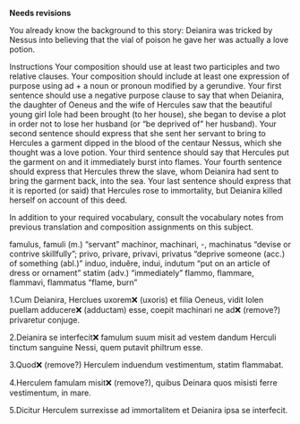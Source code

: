 **Needs revisions**

You already know the background to this story: Deianira was tricked by Nessus into believing that the vial of poison he gave her was actually a love potion.


Instructions
Your composition should use at least two participles and two relative clauses.
Your composition should include at least one expression of purpose using ad + a noun or pronoun modified by a gerundive.
Your first sentence should use a negative purpose clause to say that when Deianira, the daughter of Oeneus and the wife of Hercules saw that the beautiful young girl Iole had been brought (to her house), she began to devise a plot in order not to lose her husband (or “be deprived of” her husband).
Your second sentence should express that she sent her servant to bring to Hercules a garment dipped in the blood of the centaur Nessus, which she thought was a love potion.
Your third sentence should say that Hercules put the garment on and it immediately burst into flames.
Your fourth sentence should express that Hercules threw the slave, whom Deianira had sent to bring the garment back, into the sea.
Your last sentence should express that it is reported (or said) that Hercules rose to immortality, but Deianira killed herself on account of this deed.

In addition to your required vocabulary, consult the vocabulary notes from previous translation and composition assignments on this subject.

famulus, famuli (m.) “servant”
machinor, machinari, -, machinatus “devise or contrive skillfully”;
privo, privare, privavi, privatus “deprive someone (acc.) of something (abl.)”
induo, induĕre, indui, indutum “put on an article of dress or ornament”
statim (adv.) “immediately”
flammo, flammare, flammavi, flammatus “flame, burn”

1.Cum Deianira, Herclues uxorem❌ (uxoris) et filia Oeneus, vidit Iolen puellam adducere❌ (adductam) esse, coepit machinari ne ad❌ (remove?) privaretur conjuge.  

2.Deianira se interfecit❌ famulum suum misit ad vestem dandum Herculi tinctum sanguine Nessi, quem putavit philtrum esse. 

3.Quod❌ (remove?) Herculem induendum vestimentum, statim flammabat. 

4.Herculem famulam misit❌ (remove?), quibus Deinara quos misisti ferre vestimentum, in mare. 

5.Dicitur Herculem surrexisse ad immortalitem et Deianira ipsa se interfecit. 


